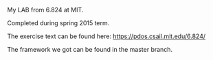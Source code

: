 My LAB from 6.824 at MIT.

Completed during spring 2015 term.

The exercise text can be found here: https://pdos.csail.mit.edu/6.824/

The framework we got can be found in the master branch.
